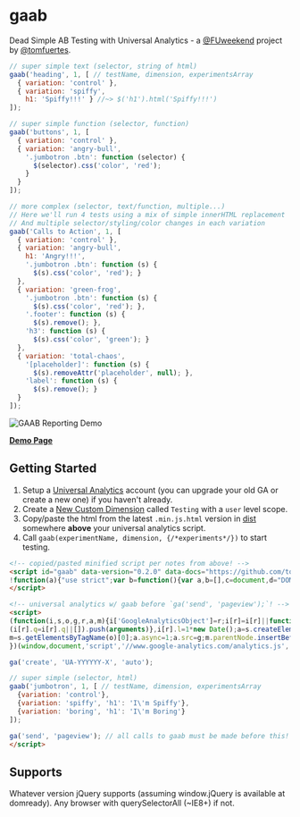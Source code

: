 # gaab

Dead Simple AB Testing with Universal Analytics - a [@FUweekend](https://twitter.com/fuweekend) project by [@tomfuertes](https://twitter.com/thisbetom).

```javascript
// super simple text (selector, string of html)
gaab('heading', 1, [ // testName, dimension, experimentsArray
  { variation: 'control' },
  { variation: 'spiffy',
    h1: 'Spiffy!!!' } //~> $('h1').html('Spiffy!!!')
]);

// super simple function (selector, function)
gaab('buttons', 1, [
  { variation: 'control' },
  { variation: 'angry-bull',
    '.jumbotron .btn': function (selector) {
      $(selector).css('color', 'red');
    }
  }
]);

// more complex (selector, text/function, multiple...)
// Here we'll run 4 tests using a mix of simple innerHTML replacement
// And multiple selector/styling/color changes in each variation
gaab('Calls to Action', 1, [
  { variation: 'control' },
  { variation: 'angry-bull',
    h1: 'Angry!!!',
    '.jumbotron .btn': function (s) {
      $(s).css('color', 'red'); }
  },
  { variation: 'green-frog',
    '.jumbotron .btn': function (s) {
      $(s).css('color', 'red'); },
    '.footer': function (s) {
      $(s).remove(); },
    'h3': function (s) {
      $(s).css('color', 'green'); }
  },
  { variation: 'total-chaos',
    '[placeholder]': function (s) {
      $(s).removeAttr('placeholder', null); },
    'label': function (s) {
      $(s).remove(); }
  }
]);
```

![GAAB Reporting Demo](http://i.imgur.com/pdLD9cW.gif)

**[Demo Page](http://run.gaab.today)**

## Getting Started

1. Setup a [Universal Analytics](https://support.google.com/analytics/answer/2817075?hl=en) account (you can upgrade your old GA or create a new one) if you haven't already.
2. Create a [New Custom Dimension](https://support.google.com/analytics/answer/2709829?hl=en) called `Testing` with a `user` level scope.
3. Copy/paste the html from the latest `.min.js.html` version in [dist](./dist/) somewhere **above** your universal analytics script.
4. Call `gaab(experimentName, dimension, {/*experiments*/})` to start testing.

```html
<!-- copied/pasted minified script per notes from above! -->
<script id="gaab" data-version="0.2.0" data-docs="https://github.com/tomfuertes/gaab">
!function(a){"use strict";var b=function(){var a,b=[],c=document,d="DOMContentLoaded",e=/^loaded|^i|^c/.test(c.readyState);return e||c.addEventListener(d,a=function(){for(c.removeEventListener(d,a),e=1;a=b.shift();)a()}),function(a){e?a():b.push(a)}}();a.gaab=function(a,c,d){ga(function(e){function f(a,b){return function(){"function"==typeof b?b(a):"undefined"!=typeof jQuery?jQuery(a).html(b):document.querySelectorAll(a).innerHTML=b}}var g=e.get("clientId"),h=parseFloat(g,10)%100/100,i=d[Math.floor(h*d.length)];ga("set","dimension"+c,a+": "+i.variation);for(var j in i)"variation"!==j&&i.hasOwnProperty(j)&&b(f(j,i[j]))})}}(window);
</script>

<!-- universal analytics w/ gaab before `ga('send', 'pageview');`! -->
<script>
(function(i,s,o,g,r,a,m){i['GoogleAnalyticsObject']=r;i[r]=i[r]||function(){
(i[r].q=i[r].q||[]).push(arguments)},i[r].l=1*new Date();a=s.createElement(o),
m=s.getElementsByTagName(o)[0];a.async=1;a.src=g;m.parentNode.insertBefore(a,m)
})(window,document,'script','//www.google-analytics.com/analytics.js','ga');

ga('create', 'UA-YYYYYY-X', 'auto');

// super simple (selector, html)
gaab('jumbotron', 1, [ // testName, dimension, experimentsArray
  {variation: 'control'},
  {variation: 'spiffy', 'h1': 'I\'m Spiffy'},
  {variation: 'boring', 'h1': 'I\'m Boring'}
]);

ga('send', 'pageview'); // all calls to gaab must be made before this!
</script>
```

## Supports

Whatever version jQuery supports (assuming window.jQuery is available at domready). Any browser with querySelectorAll (~IE8+) if not.
